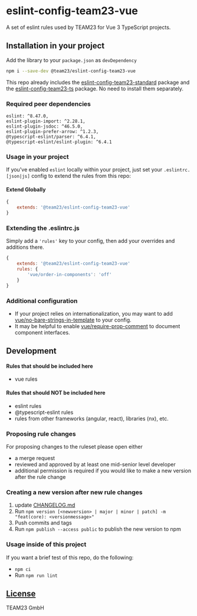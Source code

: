 # eslint-config-team23-vue

A set of eslint rules used by TEAM23 for Vue 3 TypeScript projects.

## Installation in your project

Add the library to your `package.json` as `devDependency`

```bash
npm i --save-dev @team23/eslint-config-team23-vue
```

This repo already includes the [eslint-config-team23-standard](https://github.com/team23/eslint-config-team23-standard) package and the [eslint-config-team23-ts](https://github.com/team23/eslint-config-team23-ts) package. No need to install them separately.

### Required peer dependencies
    eslint: ^8.47.0,
    eslint-plugin-import: ^2.28.1,
    eslint-plugin-jsdoc: ^46.5.0,
    eslint-plugin-prefer-arrow: ^1.2.3,
    @typescript-eslint/parser: ^6.4.1,
    @typescript-eslint/eslint-plugin: ^6.4.1

### Usage in your project

If you've enabled `eslint` locally within your project, just set your `.eslintrc.[json|js]` config to extend the rules from this repo:

#### Extend Globally

```js
{
    extends: '@team23/eslint-config-team23-vue'
}
```

### Extending the .eslintrc.js

Simply add a `'rules'` key to your config, then add your overrides and additions there.

```js
{
    extends: '@team23/eslint-config-team23-vue'
    rules: {
        'vue/order-in-components': 'off'
    }
}
```

### Additional configuration

- If your project relies on internationalization, you may want to add [vue/no-bare-strings-in-template](https://eslint.vuejs.org/rules/no-bare-strings-in-template) to your config.
- It may be helpful to enable [vue/require-prop-comment](https://eslint.vuejs.org/rules/require-prop-comment) to document component interfaces.

## Development

#### Rules that should be included here

 - vue rules

#### Rules that should NOT be included here

 - eslint rules
 - @typescript-eslint rules
 - rules from other frameworks (angular, react), libraries (nx), etc.

### Proposing rule changes

For proposing changes to the ruleset please open either

-   a merge request
-   reviewed and approved by at least one mid-senior level developer
-   additional permission is required if you would like to make a new version after the rule change

### Creating a new version after new rule changes

1) update [CHANGELOG.md](CHANGELOG.md)
2) Run `npm version [<newversion> | major | minor | patch] -m "feat(core): <versionmessage>"`
3) Push commits and tags
4) Run `npm publish --access public` to publish the new version to npm

### Usage inside of this project 

If you want a brief test of this repo, do the following:

- `npm ci`
- Run `npm run lint`

## [License](LICENSE)

TEAM23 GmbH
